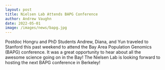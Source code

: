 ```yaml
---
layout: post
title: Nielsen Lab Attends BAPG Conference
author: Andrew Vaughn
date: 2022-05-01
image: /images/news/bapg.jpg
---
```


Postdoc Hongru and PhD Students Andrew, Diana, and Yun traveled to Stanford this past weekend to attend the Bay Area Population Genomics (BAPG) conference. It was a great opportunity to hear about all the awesome science going on in the Bay! The Nielsen Lab is looking forward to hosting the next BAPG conference in Berkeley!
